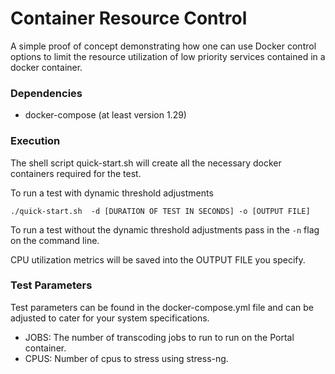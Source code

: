 # Container Resource Control

A simple proof of concept demonstrating how one can use Docker control options to limit the resource utilization of low priority services contained in a docker container.

### Dependencies

* docker-compose (at least version 1.29)

### Execution

The shell script quick-start.sh will create all the necessary docker containers required for the test.

To run a test with dynamic threshold adjustments 

`./quick-start.sh  -d [DURATION OF TEST IN SECONDS] -o [OUTPUT FILE]`

To run a test without the dynamic threshold adjustments pass in the `-n` flag on the command line.

CPU utilization metrics will be saved into the OUTPUT FILE you specify.

### Test Parameters

Test parameters can be found in the docker-compose.yml file and can be adjusted to cater for your system specifications.

* JOBS: The number of transcoding jobs to run to run on the Portal container.
* CPUS: Number of cpus to stress using stress-ng.